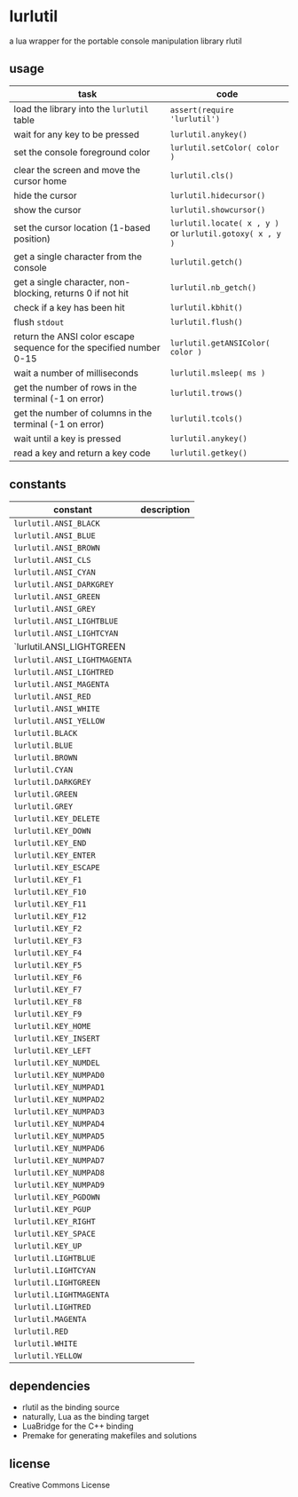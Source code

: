 lurlutil
========

a lua wrapper for the portable console manipulation library rlutil

usage
-----

 | task                                                                | code                                                            | 
 | ------------------------------------------------------------------- | --------------------------------------------------------------- | 
 | load the library into the `lurlutil` table                          | `assert(require 'lurlutil')`                                    | 
 | wait for any key to be pressed                                      | `lurlutil.anykey()`                                             | 
 | set the console foreground color                                    | `lurlutil.setColor( color )`                                    | 
 | clear the screen and move the cursor home                           | `lurlutil.cls()`                                                | 
 | hide the cursor                                                     | `lurlutil.hidecursor()`                                         | 
 | show the cursor                                                     | `lurlutil.showcursor()`                                         | 
 | set the cursor location (1-based position)                          | `lurlutil.locate( x , y )` <br /> or `lurlutil.gotoxy( x , y )` | 
 | get a single character from the console                             | `lurlutil.getch()`                                              | 
 | get a single character, non-blocking, returns 0 if not hit          | `lurlutil.nb_getch()`                                           | 
 | check if a key has been hit                                         | `lurlutil.kbhit()`                                              | 
 | flush `stdout`                                                      | `lurlutil.flush()`                                              | 
 | return the ANSI color escape sequence for the specified number 0-15 | `lurlutil.getANSIColor( color )`                                | 
 | wait a number of milliseconds                                       | `lurlutil.msleep( ms )`                                         | 
 | get the number of rows in the terminal (-1 on error)                | `lurlutil.trows()`                                              | 
 | get the number of columns in the terminal (-1 on error)             | `lurlutil.tcols()`                                              | 
 | wait until a key is pressed                                         | `lurlutil.anykey()`                                             | 
 | read a key and return a key code                                    | `lurlutil.getkey()`                                             | 


constants
---------

| constant | description | 
| ---- | ---- | 
| `lurlutil.ANSI_BLACK` | |
| `lurlutil.ANSI_BLUE` | |
| `lurlutil.ANSI_BROWN` | |
| `lurlutil.ANSI_CLS` | |
| `lurlutil.ANSI_CYAN` | |
| `lurlutil.ANSI_DARKGREY` | |
| `lurlutil.ANSI_GREEN` | |
| `lurlutil.ANSI_GREY` | |
| `lurlutil.ANSI_LIGHTBLUE` | |
| `lurlutil.ANSI_LIGHTCYAN` | |
| `lurlutil.ANSI_LIGHTGREEN | |
| `lurlutil.ANSI_LIGHTMAGENTA` | |
| `lurlutil.ANSI_LIGHTRED` | |
| `lurlutil.ANSI_MAGENTA` | |
| `lurlutil.ANSI_RED` | |
| `lurlutil.ANSI_WHITE` | |
| `lurlutil.ANSI_YELLOW` | |
| `lurlutil.BLACK` | |
| `lurlutil.BLUE` | |
| `lurlutil.BROWN` | |
| `lurlutil.CYAN` | |
| `lurlutil.DARKGREY` | |
| `lurlutil.GREEN` | |
| `lurlutil.GREY` | |
| `lurlutil.KEY_DELETE` | |
| `lurlutil.KEY_DOWN` | |
| `lurlutil.KEY_END` | |
| `lurlutil.KEY_ENTER` | |
| `lurlutil.KEY_ESCAPE` | |
| `lurlutil.KEY_F1` | |
| `lurlutil.KEY_F10` | |
| `lurlutil.KEY_F11` | |
| `lurlutil.KEY_F12` | |
| `lurlutil.KEY_F2` | |
| `lurlutil.KEY_F3` | |
| `lurlutil.KEY_F4` | |
| `lurlutil.KEY_F5` | |
| `lurlutil.KEY_F6` | |
| `lurlutil.KEY_F7` | |
| `lurlutil.KEY_F8` | |
| `lurlutil.KEY_F9` | |
| `lurlutil.KEY_HOME` | |
| `lurlutil.KEY_INSERT` | |
| `lurlutil.KEY_LEFT` | |
| `lurlutil.KEY_NUMDEL` | |
| `lurlutil.KEY_NUMPAD0` | |
| `lurlutil.KEY_NUMPAD1` | |
| `lurlutil.KEY_NUMPAD2` | |
| `lurlutil.KEY_NUMPAD3` | |
| `lurlutil.KEY_NUMPAD4` | |
| `lurlutil.KEY_NUMPAD5` | |
| `lurlutil.KEY_NUMPAD6` | |
| `lurlutil.KEY_NUMPAD7` | |
| `lurlutil.KEY_NUMPAD8` | |
| `lurlutil.KEY_NUMPAD9` | |
| `lurlutil.KEY_PGDOWN` | |
| `lurlutil.KEY_PGUP` | |
| `lurlutil.KEY_RIGHT` | |
| `lurlutil.KEY_SPACE` | |
| `lurlutil.KEY_UP` | |
| `lurlutil.LIGHTBLUE` | |
| `lurlutil.LIGHTCYAN` | |
| `lurlutil.LIGHTGREEN` | |
| `lurlutil.LIGHTMAGENTA` | |
| `lurlutil.LIGHTRED` | |
| `lurlutil.MAGENTA` | |
| `lurlutil.RED` | |
| `lurlutil.WHITE` | |
| `lurlutil.YELLOW` | |

dependencies
------------

 - rlutil as the binding source
 - naturally, Lua as the binding target
 - LuaBridge for the C++ binding
 - Premake for generating makefiles and solutions

license
-------

Creative Commons License
